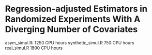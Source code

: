 # Regression-adjusted Estimators in Randomized Experiments With A Diverging Number of Covariates

asym_simul.R: 1250 CPU hours
synthetic_simul.R 750 CPU hours
real_simul.R 1800 CPU hours
